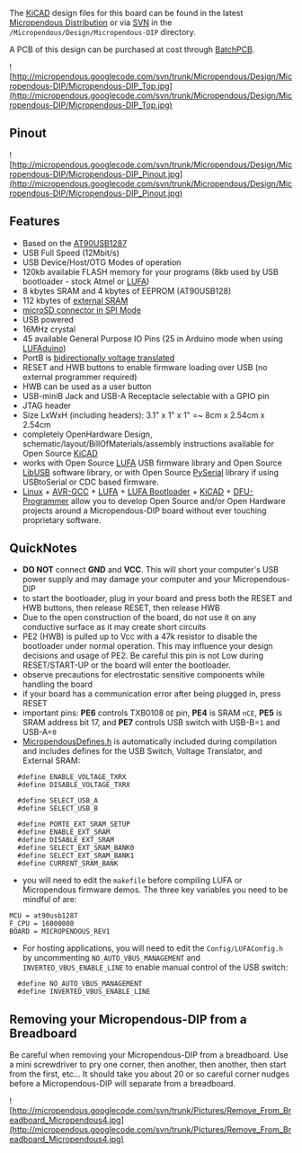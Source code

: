 The [KiCAD](http://www.lis.inpg.fr/realise_au_lis/kicad/) design files for this board can be found in the latest [Micropendous Distribution](http://code.google.com/p/micropendous/downloads/list) or via [SVN](http://code.google.com/p/micropendous/source/checkout) in the `/Micropendous/Design/Micropendous-DIP` directory.

A PCB of this design can be purchased at cost through [BatchPCB](http://batchpcb.com/index.php/Products/49248).

![http://micropendous.googlecode.com/svn/trunk/Micropendous/Design/Micropendous-DIP/Micropendous-DIP_Top.jpg](http://micropendous.googlecode.com/svn/trunk/Micropendous/Design/Micropendous-DIP/Micropendous-DIP_Top.jpg)

## Pinout ##

![http://micropendous.googlecode.com/svn/trunk/Micropendous/Design/Micropendous-DIP/Micropendous-DIP_Pinout.jpg](http://micropendous.googlecode.com/svn/trunk/Micropendous/Design/Micropendous-DIP/Micropendous-DIP_Pinout.jpg)

## Features ##

  * Based on the [AT90USB1287](http://www.atmel.com/dyn/products/product_card.asp?PN=AT90USB1287)
  * USB Full Speed (12Mbit/s)
  * USB Device/Host/OTG Modes of operation
  * 120kb available FLASH memory for your programs (8kb used by USB bootloader - stock Atmel or [LUFA](http://code.google.com/p/micropendous/source/browse/trunk/Micropendous/Firmware/BootloaderDFU))
  * 8 kbytes SRAM and 4 kbytes of EEPROM (AT90USB128)
  * 112 kbytes of [external SRAM](http://www.Micropendous.org/SRAM)
  * [microSD connector in SPI Mode](SPIMicroSD.md)
  * USB powered
  * 16MHz crystal
  * 45 available General Purpose IO Pins (25 in Arduino mode when using [LUFAduino](LUFAduino.md))
  * PortB is [bidirectionally voltage translated](http://focus.ti.com/docs/prod/folders/print/txb0108.html)
  * RESET and HWB buttons to enable firmware loading over USB (no external programmer required)
  * HWB can be used as a user button
  * USB-miniB Jack and USB-A Receptacle selectable with a GPIO pin
  * JTAG header
  * Size LxWxH (including headers): 3.1" x 1" x 1" =~ 8cm x 2.54cm x 2.54cm
  * completely OpenHardware Design, schematic/layout/BillOfMaterials/assembly instructions available for Open Source [KiCAD](http://www.lis.inpg.fr/realise_au_lis/kicad/)
  * works with Open Source [LUFA](http://www.fourwalledcubicle.com/LUFA.php) USB firmware library and Open Source [LibUSB](http://libusb.sourceforge.net) software library, or with Open Source [PySerial](http://pyserial.wiki.sourceforge.net/pySerial) library if using USBtoSerial or CDC based firmware.
  * [Linux](http://www.linux.org/) + [AVR-GCC](http://gcc.gnu.org/) + [LUFA](http://www.fourwalledcubicle.com/LUFA.php) + [LUFA Bootloader](http://www.fourwalledcubicle.com/LUFA.php) + [KiCAD](http://kicad.sourceforge.net) + [DFU-Programmer](http://dfu-programmer.sourceforge.net/) allow you to develop Open Source and/or Open Hardware projects around a Micropendous-DIP board without ever touching proprietary software.

## QuickNotes ##
  * **DO NOT** connect **GND** and **VCC**.  This will short your computer's USB power supply and may damage your computer and your Micropendous-DIP
  * to start the bootloader, plug in your board and press both the RESET and HWB buttons, then release RESET, then release HWB
  * Due to the open construction of the board, do not use it on any conductive surface as it may create short circuits
  * PE2 (HWB) is pulled up to Vcc with a 47k resistor to disable the bootloader under normal operation.  This may influence your design decisions and usage of PE2.  Be careful this pin is not Low during RESET/START-UP or the board will enter the bootloader.
  * observe precautions for electrostatic sensitive components while handling the board
  * if your board has a communication error after being plugged in, press RESET
  * important pins: **PE6** controls TXB0108 `OE` pin, **PE4** is SRAM `nCE`, **PE5** is SRAM address bit 17, and **PE7** controls USB switch with USB-B=`1` and USB-A=`0`
  * [MicropendousDefines.h](http://code.google.com/p/micropendous/source/browse/trunk/Micropendous/libs/LUFA/LUFA/Common/MicropendousDefines.h) is automatically included during compilation and includes defines for the USB Switch, Voltage Translator, and External SRAM:
```
  #define ENABLE_VOLTAGE_TXRX
  #define DISABLE_VOLTAGE_TXRX

  #define SELECT_USB_A
  #define SELECT_USB_B

  #define PORTE_EXT_SRAM_SETUP
  #define ENABLE_EXT_SRAM
  #define DISABLE_EXT_SRAM
  #define SELECT_EXT_SRAM_BANK0
  #define SELECT_EXT_SRAM_BANK1
  #define CURRENT_SRAM_BANK
```
  * you will need to edit the `makefile` before compiling LUFA or Micropendous firmware demos.  The three key variables you need to be mindful of are:
```
MCU = at90usb1287
F_CPU = 16000000
BOARD = MICROPENDOUS_REV1
```
  * For hosting applications, you will need to edit the `Config/LUFAConfig.h` by uncommenting `NO_AUTO_VBUS_MANAGEMENT` and `INVERTED_VBUS_ENABLE_LINE` to enable manual control of the USB switch:
```
  #define NO_AUTO_VBUS_MANAGEMENT
  #define INVERTED_VBUS_ENABLE_LINE
```

## Removing your Micropendous-DIP from a Breadboard ##

Be careful when removing your Micropendous-DIP from a breadboard.  Use a mini screwdriver to pry one corner, then another, then another, then start from the first, etc...  It should take you about 20 or so careful corner nudges before a Micropendous-DIP will separate from a breadboard.

![http://micropendous.googlecode.com/svn/trunk/Pictures/Remove_From_Breadboard_Micropendous4.jpg](http://micropendous.googlecode.com/svn/trunk/Pictures/Remove_From_Breadboard_Micropendous4.jpg)